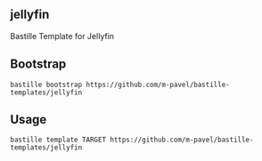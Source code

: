 ## jellyfin
Bastille Template for Jellyfin

## Bootstrap
```shell
bastille bootstrap https://github.com/m-pavel/bastille-templates/jellyfin
```

## Usage
```shell
bastille template TARGET https://github.com/m-pavel/bastille-templates/jellyfin
```
